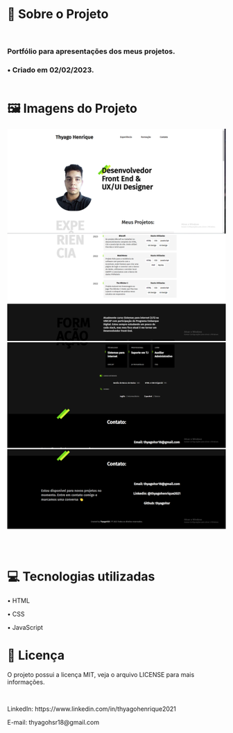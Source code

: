 <h1>📄 Sobre o Projeto</h1>
<br>
<h3>Portfólio para apresentações dos meus projetos.
<h3>• Criado em 02/02/2023.
<br><br>
<h1>🖼️ Imagens do Projeto </h1>
<img src="./assets/img1.png">
<img src="./assets/img2.1.png">
<img src="./assets/img3.png">
<img src="./assets/img4.png">

<br><br>
<h1>💻 Tecnologias utilizadas</h1>
<p>• HTML</p>
<p>• CSS</p>
<p>• JavaScript</p>
<h1>📝 Licença </h1>
<p>O projeto possui a licença MIT, veja o arquivo LICENSE para mais informações.</p>
<br>
<p>LinkedIn: https://www.linkedin.com/in/thyagohenrique2021</p>
<p>E-mail: thyagohsr18@gmail.com</p>
